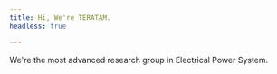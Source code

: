 ```yaml
---
title: Hi, We're TERATAM.
headless: true

---
```

We're the most advanced research group in Electrical Power System.